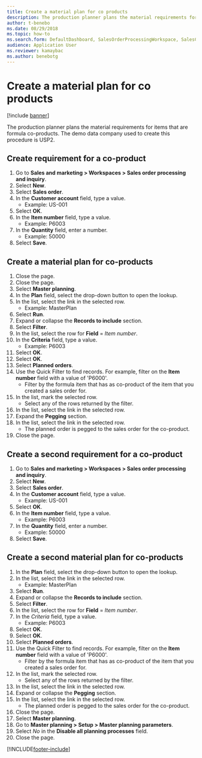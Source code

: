 ```yaml
--- 
title: Create a material plan for co products
description: The production planner plans the material requirements for items that are formula co-products. 
author: t-benebo
ms.date: 08/29/2018
ms.topic: how-to 
ms.search.form: DefaultDashboard, SalesOrderProcessingWorkspace, SalesCreateOrder, SalesTable, ReqCreatePlanWorkspace, ReqTransPlanCard, SysQueryForm, ReqTransPo   
audience: Application User 
ms.reviewer: kamaybac
ms.author: benebotg
---
```

# Create a material plan for co products

[!include [banner](../../includes/banner.md)]

The production planner plans the material requirements for items that are formula co-products. The demo data company used to create this procedure is USP2.

## Create requirement for a co-product

1. Go to **Sales and marketing \> Workspaces \> Sales order processing and inquiry**.
1. Select **New**.
1. Select **Sales order**.
1. In the **Customer account** field, type a value.
    * Example: US-001  
1. Select **OK**.
1. In the **Item number** field, type a value.
    * Example: P6003  
1. In the **Quantity** field, enter a number.
    * Example: 50000  
1. Select **Save**.

## Create a material plan for co-products

1. Close the page.
1. Close the page.
1. Select **Master planning**.
1. In the **Plan** field, select the drop-down button to open the lookup.
1. In the list, select the link in the selected row.
    * Example: MasterPlan  
1. Select **Run**.
1. Expand or collapse the **Records to include** section.
1. Select **Filter**.
1. In the list, select the row for **Field** = *Item number*.
1. In the **Criteria** field, type a value.
    * Example: P6003  
1. Select **OK**.
1. Select **OK**.
1. Select **Planned orders**.
1. Use the Quick Filter to find records. For example, filter on the **Item number** field with a value of 'P6000'.
    * Filter by the formula item that has as co-product of the item that you created a sales order for.  
1. In the list, mark the selected row.
    * Select any of the rows returned by the filter.  
1. In the list, select the link in the selected row.
1. Expand the **Pegging** section.
1. In the list, select the link in the selected row.
    * The planned order is pegged to the sales order for the co-product.  
1. Close the page.

## Create a second requirement for a co-product

1. Go to **Sales and marketing \> Workspaces \> Sales order processing and inquiry**.
1. Select **New**.
1. Select **Sales order**.
1. In the **Customer account** field, type a value.
    * Example: US-001  
1. Select **OK**.
1. In the **Item number** field, type a value.
    * Example: P6003  
1. In the **Quantity** field, enter a number.
    * Example: 50000  
1. Select **Save**.

## Create a second material plan for co-products

1. In the **Plan** field, select the drop-down button to open the lookup.
2. In the list, select the link in the selected row.
    * Example: MasterPlan  
3. Select **Run**.
4. Expand or collapse the **Records to include** section.
5. Select **Filter**.
6. In the list, select the row for **Field** = *Item number*.
7. In the *Criteria* field, type a value.
    * Example: P6003  
8. Select **OK**.
9. Select **OK**.
10. Select **Planned orders**.
11. Use the Quick Filter to find records. For example, filter on the **Item number** field with a value of 'P6000'.
    * Filter by the formula item that has as co-product of the item that you created a sales order for.  
12. In the list, mark the selected row.
    * Select any of the rows returned by the filter.  
13. In the list, select the link in the selected row.
14. Expand or collapse the **Pegging** section.
15. In the list, select the link in the selected row.
    * The planned order is pegged to the sales order for the co-product.  
16. Close the page.
17. Select **Master planning**.
18. Go to **Master planning \> Setup \> Master planning parameters**.
19. Select *No* in the **Disable all planning processes** field.
20. Close the page.


[!INCLUDE[footer-include](../../../includes/footer-banner.md)]